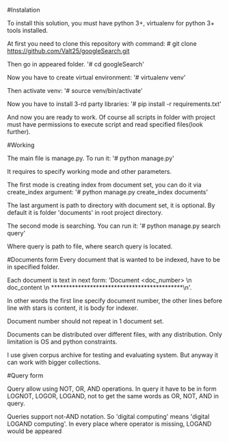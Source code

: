 #Instalation

To install this solution, you must have python 3+, virtualenv for python 3+  tools installed.

At first you need to clone this repository with command: # git clone https://github.com/Valt25/googleSearch.git

Then go in appeared folder. '# cd googleSearch'

Now you have to create virtual environment: '# virtualenv venv'

Then activate venv: '# source venv/bin/activate'

Now you have to install 3-rd party libraries: '# pip install -r requirements.txt'

And now you are ready to work. Of course all scripts in folder with project must have permissions to execute script and read specified files(look further).


#Working

The main file is manage.py. To run it: '# python manage.py'

It requires to specify working mode and other parameters.

The first mode is creating index from document set, you can do it via create_index argument: '# python manage.py create_index documents'

The last argument is path to directory with document set, it is optional. By default it is folder 'documents' in root project directory.

The second mode is searching. You can run it: '# python manage.py search query'

Where query is path to file, where search query is located.

#Documents form
Every document that is wanted to be indexed, have to be in specified folder.

Each document is text in next form: 'Document <doc_number> \n doc_content \n ********************************************\n'.

In other words the first line specify document number, the other lines before line with stars is content, it is body for indexer.

Document number should not repeat in 1 document set.

Documents can be distributed over different files, with any distribution. Only limitation is OS and python constraints.

I use given corpus archive for testing and evaluating system. But anyway it can work with bigger collections.


#Query form

Query allow using NOT, OR, AND operations. In query it have to be in form LOGNOT, LOGOR, LOGAND, not to get the same words as OR, NOT, AND in query.

Queries support not-AND notation. So 'digital computing' means 'digital LOGAND computing'. In every place where operator is missing, LOGAND would be appeared

